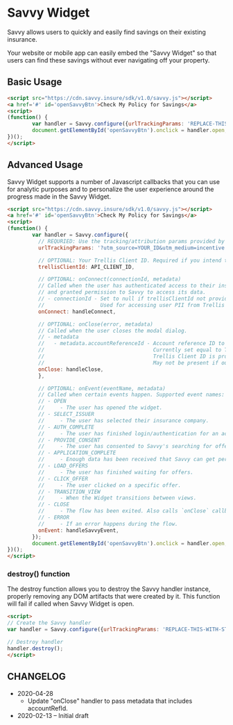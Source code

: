 # Savvy Widget

Savvy allows users to quickly and easily find savings on their existing insurance.

Your website or mobile app can easily embed the "Savvy Widget" so that users can find these savings without ever navigating off your property.

## Basic Usage

```html
<script src="https://cdn.savvy.insure/sdk/v1.0/savvy.js"></script>
<a href='#' id='openSavvyBtn'>Check My Policy for Savings</a>
<script>
(function() {
        var handler = Savvy.configure({urlTrackingParams: 'REPLACE-THIS-WITH-STRING-FROM-SAVVY'});
        document.getElementById('openSavvyBtn').onclick = handler.open;
})();
</script>
```

## Advanced Usage

Savvy Widget supports a number of Javascript callbacks that you can use for analytic purposes and to personalize the user experience around the progress made in the Savvy Widget.

```html
<script src="https://cdn.savvy.insure/sdk/v1.0/savvy.js"></script>
<a href='#' id='openSavvyBtn'>Check My Policy for Savings</a>
<script>
(function() {
        var handler = Savvy.configure({
          // REQURIED: Use the tracking/attribution params provided by your contact at Savvy.
          urlTrackingParams: '?utm_source=YOUR_ID&utm_medium=incentive',

          // OPTIONAL: Your Trellis Client ID. Required if you intend to collect end-user PII.
          trellisClientId: API_CLIENT_ID,

          // OPTIONAL: onConnect(connectionId, metadata)
          // Called when the user has authenticated access to their insurance account
          // and granted permission to Savvy to access its data.
          // - connectionId - Set to null if trellisClientId not provided.
          //                  Used for accessing user PII from Trellis API.
          onConnect: handleConnect,

          // OPTIONAL: onClose(error, metadata)
          // Called when the user closes the modal dialog.
          // - metadata
          //   - metadata.accountReferenceId - Account reference ID to use for searching Savvy.
          //                                   Currently set equal to Trellis Connection ID when
          //                                   Trellis Client ID is provided.
          //                                   May not be present if our servers could not be reached.
          onClose: handleClose,
          },

          // OPTIONAL: onEvent(eventName, metadata)
          // Called when certain events happen. Supported event names:
          // - OPEN
          //     - The user has opened the widget.
          // - SELECT_ISSUER
          //     - The user has selected their insurance company.
          // - AUTH_COMPLETE
          //     - The user has finished login/authentication for an account.
          // - PROVIDE_CONSENT
          //     - The user has consented to Savvy's searching for offers.
          // - APPLICATION_COMPLETE
          //     - Enough data has been received that Savvy can get personalized offers.
          // - LOAD_OFFERS
          //     - The user has finished waiting for offers.
          // - CLICK_OFFER
          //     - The user clicked on a specific offer.
          // - TRANSITION_VIEW
          //     - When the Widget transitions between views.
          // - CLOSE
          //     - The flow has been exited. Also calls `onClose` callback.
          // - ERROR
          //     - If an error happens during the flow.
          onEvent: handleSavvyEvent,
        });
        document.getElementById('openSavvyBtn').onclick = handler.open;
})();
</script>
```

### destroy() function

The destroy function allows you to destroy the Savvy handler instance, properly removing any DOM artifacts that were created by it. This function will fail if called when Savvy Widget is open.

```html
<script>
// Create the Savvy handler
var handler = Savvy.configure({urlTrackingParams: 'REPLACE-THIS-WITH-STRING-FROM-SAVVY'});

// Destroy handler
handler.destroy();
</script>
```

## CHANGELOG

- 2020-04-28
  - Update "onClose" handler to pass metadata that includes accountRefId.
- 2020-02-13 – Initial draft
